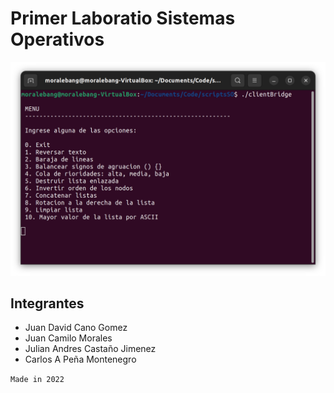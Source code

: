 # Primer Laboratio Sistemas Operativos

![App Menu Screenshot](./assets/app_menu_screenshot.png 'App Menu Screenshot')

## Integrantes

- Juan David Cano Gomez
- Juan Camilo Morales
- Julian Andres Castaño Jimenez
- Carlos A Peña Montenegro

`Made in 2022`
